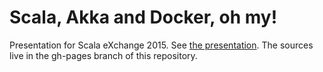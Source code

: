 # Scala, Akka and Docker, oh my!

Presentation for Scala eXchange 2015. See [the presentation](http://www.tecnoguru.com/scala-akka-docker). The sources live in the gh-pages branch of this repository.
